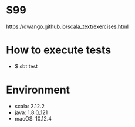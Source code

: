 # S99
https://dwango.github.io/scala_text/exercises.html

# How to execute tests
* $ sbt test

# Environment
* scala: 2.12.2
* java: 1.8.0_121
* macOS: 10.12.4

